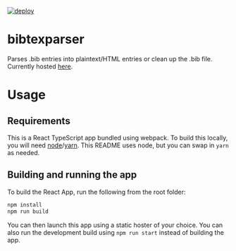 [![deploy](https://github.com/ramanakumars/bibtexparser/actions/workflows/deploy.yml/badge.svg)](https://github.com/ramanakumars/bibtexparser/actions/workflows/deploy.yml)

# bibtexparser
Parses .bib entries into plaintext/HTML entries or clean up the .bib file. Currently hosted [here](https://ramanakumars.com/bibtexparser/).

# Usage

## Requirements
This is a React TypeScript app bundled using webpack. To build this locally, you will need [node](https://nodejs.org/en)/[yarn](https://classic.yarnpkg.com/en/). This README uses node, but you can swap in `yarn` as needed.

## Building and running the app
To build the React App, run the following from the root folder:
```bash
npm install
npm run build
```

You can then launch this app using a static hoster of your choice. You can also run the development build using `npm run start` instead of building the app.